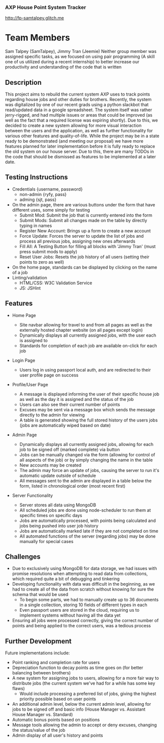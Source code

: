 ### AXP House Point System Tracker

http://fp-samtalpey.glitch.me

# Team Members
Sam Talpey (SamTalpey), Jimmy Tran (Jeemie)
Neither group member was assigned specific tasks, as we focused on using pair programming (A skill one of us utilized during a recent internship) to better increase our productivity and understanding of the code that is written

## Description

This project aims to rebuild the current system AXP uses to track points regarding house jobs and other duties for brothers. Recently, the system was digitalized by one of our recent grads using a python slackbot that read/updated data in a google spreadsheet. The system itself was rather jerry-rigged, and had multiple issues or areas that could be improved (as well as the fact that a required license was expiring shortly). Due to this, we decided to create a new system allowing for more visual interaction between the users and the application, as well as further functionality for various other features and quality-of-life. While the project may be in a state ready to be demonstrated (and meeting our proposal) we have more features planned for later implementation before it is fully ready to replace the old system on our house server. Due to this, there are many TODOs in the code that should be dismissed as features to be implemented at a later date.

## Testing Instructions

- Credentials {username, password}
  - non-admin {ryfy, pass}
  - adming {sjt, pass}
- On the admin page, there are various buttons under the form that have different uses, some simply for testing
  - Submit Mod: Submit the job that is currently entered into the form
  - Submit Mods: Submit all changes made on the table by directly typing in names
  - Register New Account: Brings up a form to create a new account
  - Force Update: Forces the server to update the list of jobs and process all previous jobs, assigning new ones afterwards
  - Fill All: A Testing Button for filling all blocks with 'Jimmy Tran' (must press submit mods to apply)
  - Reset User Jobs: Resets the job history of all users (setting their points to zero as well)
- On the home page, standards can be displayed by clicking on the name of a job
- Linting/validation
  - HTML/CSS: W3C Validation Service
  - JS: JSHint

## Features

- Home Page
  - Site navbar allowing for travel to and from all pages as well as the externally hosted chapter website (on all pages except login)
  - Dynamically displays all currently assigned jobs, with the user each is assigned to
  - Standards for completion of each job are available on-click for each job

- Login Page
  - Users log in using passport local auth, and are redirected to their user profile page on success

- Profile/User Page
  - A message is displayed informing the user of their specific house job as well as the day it is assigned and the status of the job
  - Users can also see their current number of points
  - Excuses may be sent via a message box which sends the message directly to the admin for viewing
  - A table is generated showing the full stored history of the users jobs (jobs are automatically wiped based on date)

- Admin Page
  - Dynamically displays all currently assigned jobs, allowing for each job to be signed off (marked complete) via button
  - Jobs can be manually changed via the form (allowing for control of all aspects of the job) or by simply changing the name in the table
  - New accounts may be created
  - The admin may force an update of jobs, causing the server to run it's automatic update outside of schedule
  - All messages sent to the admin are displayed in a table below the form, listed in chronological order (most recent first)

- Server Functionality
  - Server stores all data using MongoDB
  - All scheduled jobs are done using node-scheduler to run them at specific times on specific days
  - Jobs are automatically processed, with points being calculated and jobs being pushed into user job history
  - Jobs are automatically marked late if they are not completed on time
  - All automated functions of the server (regarding jobs) may be done manually for special cases

## Challenges
  - Due to exclusively using MongoDB for data storage, we had issues with promise resolutions when attempting to read data from collections, which required quite a bit of debugging and tinkering
  - Developing functionality with data was difficult in the beginning, as we had to create all of the data from scratch without knowing for sure the schema that would be used
    - To begin some parts, we had to manually create up to 36 documents in a single collection, storing 10 fields of different types in each
    - Even passport users are stored in the cloud, requiring us to implement systems without having all the data yet
  - Ensuring all jobs were processed correctly, giving the correct number of points and being applied to the correct users, was a tedious process

## Further Development
Future implementations include:
  - Point ranking and completion rate for users
  - Depreciation function to decay points as time goes on (for better balancing between brothers)
  - A new system for assigning jobs to users, allowing for a more fair way to distribute jobs (the current system we've had for a while has some key flaws)
    - Would include processing a preferred list of jobs, giving the highest priority possible based on user points
  - An additional admin level, below the current admin level, allowing for jobs to be signed off and basic info (House Manager vs. Assistant House Manager vs. Standard)
  - Automatic bonus points based on positions
  - Message tools allowing the admin to accept or deny excuses, changing the status/value of the job
  - Admin display of all user's history and points
